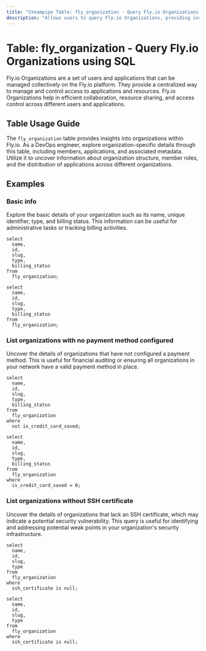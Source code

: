 ```yaml
---
title: "Steampipe Table: fly_organization - Query Fly.io Organizations using SQL"
description: "Allows users to query Fly.io Organizations, providing insights into organization details and associated metadata."
---
```


# Table: fly_organization - Query Fly.io Organizations using SQL

Fly.io Organizations are a set of users and applications that can be managed collectively on the Fly.io platform. They provide a centralized way to manage and control access to applications and resources. Fly.io Organizations help in efficient collaboration, resource sharing, and access control across different users and applications.

## Table Usage Guide

The `fly_organization` table provides insights into organizations within Fly.io. As a DevOps engineer, explore organization-specific details through this table, including members, applications, and associated metadata. Utilize it to uncover information about organization structure, member roles, and the distribution of applications across different organizations.

## Examples

### Basic info
Explore the basic details of your organization such as its name, unique identifier, type, and billing status. This information can be useful for administrative tasks or tracking billing activities.

```sql+postgres
select
  name,
  id,
  slug,
  type,
  billing_status
from
  fly_organization;
```

```sql+sqlite
select
  name,
  id,
  slug,
  type,
  billing_status
from
  fly_organization;
```

### List organizations with no payment method configured
Uncover the details of organizations that have not configured a payment method. This is useful for financial auditing or ensuring all organizations in your network have a valid payment method in place.

```sql+postgres
select
  name,
  id,
  slug,
  type,
  billing_status
from
  fly_organization
where
  not is_credit_card_saved;
```

```sql+sqlite
select
  name,
  id,
  slug,
  type,
  billing_status
from
  fly_organization
where
  is_credit_card_saved = 0;
```

### List organizations without SSH certificate
Uncover the details of organizations that lack an SSH certificate, which may indicate a potential security vulnerability. This query is useful for identifying and addressing potential weak points in your organization's security infrastructure.

```sql+postgres
select
  name,
  id,
  slug,
  type
from
  fly_organization
where
  ssh_certificate is null;
```

```sql+sqlite
select
  name,
  id,
  slug,
  type
from
  fly_organization
where
  ssh_certificate is null;
```